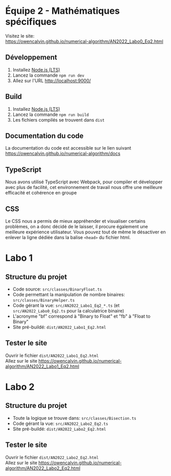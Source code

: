 # Équipe 2 - Mathématiques spécifiques
Visitez le site:  
https://owencalvin.github.io/numerical-algorithm/AN2022_Labo0_Eq2.html

## Développement
1. Installez [Node.js (LTS)](https://nodejs.org/en/)
2. Lancez la commande `npm run dev`
3. Allez sur l'URL [http://localhost:9000/](http://localhost:9000/)

## Build
1. Installez [Node.js (LTS)](https://nodejs.org/en/)
2. Lancez la commande `npm run build`
3. Les fichiers compilés se trouvent dans `dist`

## Documentation du code
La documentation du code est accessible sur le lien suivant https://owencalvin.github.io/numerical-algorithm/docs

## TypeScript
Nous avons utilisé TypeScript avec Webpack, pour compiler et développer avec plus de facilité, cet environnement de travail nous offre une meilleure efficacité et cohérence en groupe

## CSS
Le CSS nous a permis de mieux appréhender et visualiser certains problèmes, on a donc décidé de le laisser, il procure également une meilleure expérience utilisateur. Vous pouvez tout de même le désactiver en enlever la ligne dédiée dans la balise `<head>` du fichier html.

# Labo 1
## Structure du projet
- Code source: `src/classes/BinaryFloat.ts`
- Code permettant la manipulation de nombre binaires: `src/classes/BinaryHelper.ts`
- Code gérant la vue: `src/AN2022_Labo1_Eq2_*.ts` (et `src/AN2022_Labo0_Eq2.ts` pour la calculatrice binaire)
- L'acronyme "bf" correspond à "Binary to Float" et "fb" à "Float to Binary"
- Site pré-buildé: `dist/AN2022_Labo1_Eq2.html`

## Tester le site
Ouvrir le fichier `dist/AN2022_Labo1_Eq2.html`  
Allez sur le site https://owencalvin.github.io/numerical-algorithm/AN2022_Labo1_Eq2.html

# Labo 2
## Structure du projet
- Toute la logique se trouve dans: `src/classes/Bisection.ts`
- Code gérant la vue: `src/AN2022_Labo2_Eq2.ts`
- Site pré-buildé: `dist/AN2022_Labo2_Eq2.html`

## Tester le site
Ouvrir le fichier `dist/AN2022_Labo2_Eq2.html`  
Allez sur le site https://owencalvin.github.io/numerical-algorithm/AN2022_Labo2_Eq2.html

